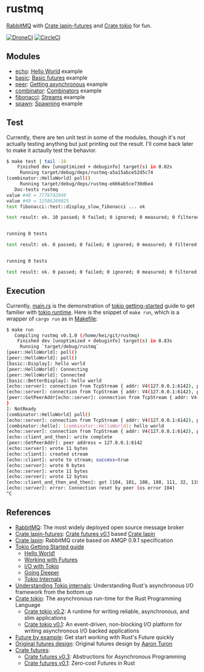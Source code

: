 # rustmq

[RabbitMQ] with [Crate lapin-futures] and [Crate tokio] for fun.

[![DroneCI]](https://cloud.drone.io/keithnoguchi/rustmq)
[![CircleCI]](https://circleci.com/gh/keithnoguchi/workflows/rustmq)

[DroneCI]: https://cloud.drone.io/api/badges/keithnoguchi/rustmq/status.svg
[CircleCI]: https://circleci.com/gh/keithnoguchi/rustmq.svg?style=svg

## Modules

- [echo]: [Hello World] example
- [basic]: [Basic futures] example
- [peer]: [Getting asynchronous] example
- [combinator]: [Combinators] example
- [fibonacci]: [Streams] example
- [spawn]: [Spawning] example

[echo]: src/echo.rs
[basic]: src/basic.rs
[peer]: src/peer.rs
[combinator]: src/combinator.rs
[fibonacci]: src/fibonacci.rs
[spawn]: src/spawn.rs
[hello world]: https://tokio.rs/docs/getting-started/hello-world/
[basic futures]: https://tokio.rs/docs/futures/basic/
[getting asynchronous]: https://tokio.rs/docs/futures/getting_asynchronous/
[combinators]: https://tokio.rs/docs/futures/combinators/
[streams]: https://tokio.rs/docs/futures/streams/
[spawning]: https://tokio.rs/docs/futures/spawning/

## Test

Currently, there are ten unit test in some of the modules, though it's not
actually testing anything but just printing out the result.  I'll come back
later to make it actaully test the behavior.

```sh
$ make test | tail -16
    Finished dev [unoptimized + debuginfo] target(s) in 0.02s
     Running target/debug/deps/rustmq-a5a15abce52d5c74
[combinator::HelloWorld] poll()
     Running target/debug/deps/rustmq-e666ab5ce730d6e4
   Doc-tests rustmq
value #48 = 7778742049
value #49 = 12586269025
test fibonacci::test::display_slow_fibonacci ... ok

test result: ok. 10 passed; 0 failed; 0 ignored; 0 measured; 0 filtered out


running 0 tests

test result: ok. 0 passed; 0 failed; 0 ignored; 0 measured; 0 filtered out


running 0 tests

test result: ok. 0 passed; 0 failed; 0 ignored; 0 measured; 0 filtered out
```

## Execution

Currently, [main.rs] is the demonstration of [tokio getting-started] guide
to get familier with [tokio runtime].  Here is the snippet of `make run`,
which is a wrapper of `cargo run` as in [Makefile]:

```sh
$ make run
   Compiling rustmq v0.1.0 (/home/kei/git/rustmq)
    Finished dev [unoptimized + debuginfo] target(s) in 0.83s
     Running `target/debug/rustmq`
[peer::HelloWorld]: poll()
[peer::HelloWorld]: poll()
[basic::Display]: hello world
[peer::HelloWorld]: Connecting
[peer::HelloWorld]: Connected
[basic::BetterDisplay]: hello world
[echo::server]: connection from TcpStream { addr: V4(127.0.0.1:6142), peer: V4(127.0.0.1:48716), fd: 21 }
[echo::server]: connection from TcpStream { addr: V4(127.0.0.1:6142), peer: V4(127.0.0.1:48718), fd: 16 }
[peer::GetPeerAddr[echo::server]: connection from TcpStream { addr: V4(127.0.0.1:6142), peer: V4(127.0.0.1:48720), fd: 22
}
]: NotReady
[combinator::HelloWorld] poll()
[echo::server]: connection from TcpStream { addr: V4(127.0.0.1:6142), peer: V4(127.0.0.1:48722), fd: 23 }
[combinator::hello]: [combinator::HelloWorld]: hello world
[echo::server]: connection from TcpStream { addr: V4(127.0.0.1:6142), peer: V4(127.0.0.1:48724), fd: 24 }
[echo::client_and_then]: write complete
[peer::GetPeerAddr]: peer address = 127.0.0.1:6142
[echo::server]: wrote 11 bytes
[echo::client]: created stream
[echo::client]: wrote to stream; success=true
[echo::server]: wrote 0 bytes
[echo::server]: wrote 11 bytes
[echo::server]: wrote 12 bytes
[echo::client_and_then_and_then]: got [104, 101, 108, 108, 111, 32, 119, 111, 114, 108]
[echo::server]: error: Connection reset by peer (os error 104)
^C
```

[main.rs]: src/main.rs
[Makefile]: Makefile

## References

- [RabbitMQ]: The most widely deployed open source message broker
- [Crate lapin-futures]: [Crate futures v0.1] based [Crate lapin]
- [Crate lapin]: RabbitMQ crate based on AMQP 0.9.1 specification
- [Tokio Getting Started guide]
  - [Hello World!]
  - [Working with Futures]
  - [I/O with Tokio]
  - [Going Deeper]
  - [Tokio Internals]
- [Understanding Tokio internals]: Understanding Rust's asynchronous I/O framework from the bottom up
- [Crate tokio]: The asynchronous run-time for the Rust Programming Language
  - [Crate tokio v0.2]: A runtime for writing reliable, asynchronous, and slim applications
  - [Crate tokio v0.1]: An event-driven, non-blocking I/O platform for writing asynchronous I/O backed applications
- [Future by example]: Get start working with Rust's Future quickly
- [Original futures design]: Original futures design by [Aaron Turon]
- [Crate futures]:
  - [Crate futures v0.3]: Abstructions for Asynchronous Programming
  - [Crate futures v0.1]: Zero-cost Futures in Rust

[RabbitMQ]: https://www.rabbitmq.com
[crate lapin-futures]: https://docs.rs/lapin-futures/0.28.2/lapin_futures/
[crate lapin]: https://docs.rs/lapin/0.28.2/lapin/
[crate tokio]: https://tokio.rs/
[crate tokio v0.2]: https://docs.rs/tokio/0.2.0-alpha.6/tokio/
[crate tokio v0.1]: https://docs.rs/tokio/0.1.22/tokio/
[tokio getting-started]: https://tokio.rs/docs/getting-started/hello-world/
[tokio runtime]: https://tokio.rs/docs/getting-started/runtime/
[crate futures]: http://futures.rs/
[crate futures v0.3]: https://docs.rs/futures/0.3.1/
[crate futures v0.1]: https://docs.rs/futures/0.1.29/
[future by example]: https://docs.rs/future-by-example/0.1.0/future_by_example/
[tokio getting started guide]: https://tokio.rs/docs/overview/
[hello world!]: https://tokio.rs/docs/getting-started/hello-world/
[working with futures]: https://tokio.rs/docs/futures/overview/
[going deeper]: https://tokio.rs/docs/going-deeper/futures/
[i/o with tokio]: https://tokio.rs/docs/io/overview/
[tokio internals]: https://tokio.rs/docs/internals/intro/
[understanding tokio internals]: https://cafbit.com/post/tokio_internals/
[original futures design]: https://aturon.github.io/blog/2016/09/07/futures-design/
[Aaron Turon]: https://aturon.github.io/blog/
